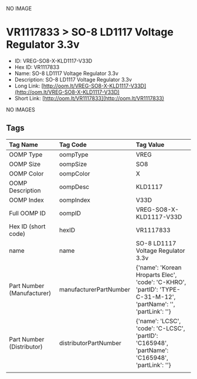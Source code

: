 


  
NO IMAGE  
# VR1117833 > SO-8 LD1117 Voltage Regulator 3.3v

- ID: VREG-SO8-X-KLD1117-V33D
- Hex ID: VR1117833
- Name: SO-8 LD1117 Voltage Regulator 3.3v
- Description: SO-8 LD1117 Voltage Regulator 3.3v
- Long Link: [http://oom.lt/VREG-SO8-X-KLD1117-V33D](http://oom.lt/VREG-SO8-X-KLD1117-V33D)
- Short Link: [http://oom.lt/VR1117833](http://oom.lt/VR1117833)
  
NO IMAGES  
## Tags
  

|Tag Name|Tag Code|Tag Value|
| :--- | :--- | :--- |
|OOMP Type|oompType|VREG|
|OOMP Size|oompSize|SO8|
|OOMP Color|oompColor|X|
|OOMP Description|oompDesc|KLD1117|
|OOMP Index|oompIndex|V33D|
|Full OOMP ID|oompID|VREG-SO8-X-KLD1117-V33D|
|Hex ID (short code)|hexID|VR1117833|
|name|name|SO-8 LD1117 Voltage Regulator 3.3v|
|Part Number (Manufacturer)|manufacturerPartNumber|{'name': 'Korean Hroparts Elec', 'code': 'C-KHRO', 'partID': 'TYPE-C-31-M-12', 'partName': '', 'partLink': ''}|
|Part Number (Distributor)|distributorPartNumber|{'name': 'LCSC', 'code': 'C-LCSC', 'partID': 'C165948', 'partName': 'C165948', 'partLink': ''}|
||||
